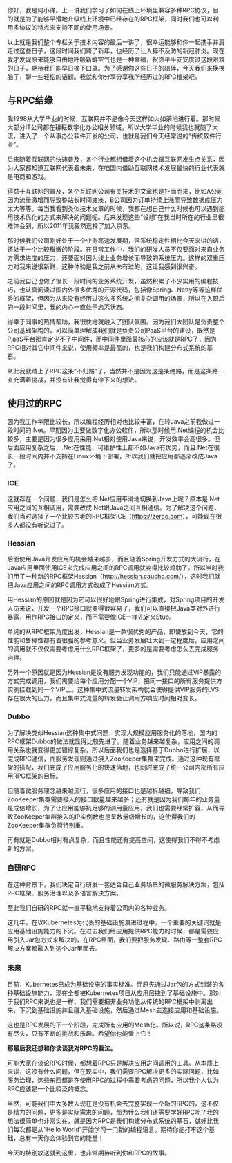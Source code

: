 你好，我是何小锋。上一讲我们学习了如何在线上环境里兼容多种RPC协议，目的就是为了能够平滑地升级线上环境中已经存在的RPC框架，同时我们也可以利用多协议的特点来支持不同的使用场景。

以上就是我们整个专栏关于技术内容的最后一讲了，很幸运能够和你一起携手并肩走过这些日子，这段时间我们跨了新年，也经历了让人猝不及防的新冠肺炎。现在我才发现原来能够自由地呼吸新鲜空气也是一种幸福，祝你平平安安度过这段艰难的日子，期待我们能早日摘下口罩。为了感谢你这些日子的陪伴，今天我们来换换脑子，聊一些轻松的话题。我就和你分享分享我所经历过的RPC框架吧。

## 与RPC结缘

我1998从大学毕业的时候，互联网并不是像今天这样如火如荼地进行着。那时候大部分IT公司都在耕耘数字化办公相关领域，所以大学毕业的时候我也就随了大流，进入了一个从事办公软件开发的公司，也就是我们今天经常说的“传统软件行业”。

后来随着互联网的快速普及，各个行业都想借着这个机会跟互联网发生点关系，因为大家都知道互联网代表着未来，在咱国内借助互联网技术发展最快的行业代表就是电商和游戏。

得益于互联网的普及，各个互联网公司有关技术的文章也是扑面而来，比如A公司因为流量激增而导致整站长时间瘫痪，B公司因为订单持续上涨而导致数据库压力太大等等。每当我看到类似技术文章的时候，我都在想自己什么时候也可以遇到能用技术优化的方式来解决的问题呢。后来发现这些“设想”在我当时所在的行业里很难体会到，所以2011年我毅然选择了加入京东。

<!-- [[[read_end]]] -->

那时候我们公司刚好处于一个业务高速发展期，但系统稳定性相比今天来讲的话，还处于一个比较稚嫩的阶段。在日常工作中，我们的研发人员不仅要面对来自业务方需求进度的压力，还要面对因为线上业务增长而导致的系统压力。这样的双重压力对我来说很新鲜，这种体验是我之前从未有过的，这让我感到很兴奋。

之前我自己也做了很长一段时间的业务系统开发，虽然积累了不少实用的编程技巧，也认真阅读过国内外很多优秀的开源代码，包括像Spring、Netty等等这样优秀的框架，但因为从来没有经历过这么多系统之间复杂调用的场景，所以在入职后的一段时间里，我的内心一直处于忐忑状态。

得幸于同事的热情帮助，我很快地就融入了团队氛围。因为我们大团队是负责整个公司基础架构的，可以简单理解成我们就是负责公司PaaS平台的建设，既然是P,aaS平台那肯定少不了中间件，而中间件里面最核心的应该就是RPC了，因为RPC相对其它中间件来说，使用频率是最高的，也是我们构建分布式系统的基石。

从此我就踏上了RPC这条“不归路”了，当然并不是因为这是条绝路，而是这条路一直充满着挑战，并没有让我觉得有停下来的想法。

## 使用过的RPC

因为我工作年限比较长，所以编程经历相对也比较丰富，在转Java之前我做过一段时间的.Net。早期因为主要做数字化办公软件，所以那时候用.Net编程的机会比较多，主要是因为很多应用采用.Net相对使用Java来说，开发效率会高很多。但后面应用复杂之后，.Net在性能、可维护性上都不如Java有优势，而且.Net在很长一段时间内并不支持在Linux环境下部署，所以我们就把应用都逐渐改成Java了。

### ICE

这就存在一个问题，我们是怎么把.Net应用平滑地切换到Java上呢？原本是.Net应用之间的互相调用，需要改成.Net跟Java之间互相通信。为了解决这个问题，我们当时选择了一个比较古老的RPC框架ICE（<https://zeroc.com>），可能现在很多人都没有听说过了。

### Hessian

后面使用Java开发应用的机会越来越多，而且随着Spring开发方式的大流行，在Java应用里面使用ICE来完成应用之间的RPC调用就变得比较鸡肋了。所以当时我们用了一种新的RPC框架Hessian（<http://hessian.caucho.com/>），这时我们就把Java应用之间的RPC调用方式改成了Hessian方式。

用Hessian的原因就是因为它可以很好地跟Spring进行集成，对Spring项目的开发人员来说，开发一个RPC接口就变得很容易了，我们可以直接把Java类对外进行暴露，用作RPC接口的定义，而不需要像ICE一样先定义Stub。

单纯的从RPC框架角度出发，Hessian是一款很优秀的产品，即使放到今天，它的性能和鲁棒性都有着很强的参考意义。但当业务发展壮大到一定程度后，应用之间的调用就不仅仅需要考虑用什么RPC框架了，更多的是需要考虑怎么去完成服务治理。

另外一个原因就是因为Hessian是没有服务发现功能的，我们只能通过VIP暴露的方式完成调用，我们需要给每个应用分配一个VIP，把同一接口的所有服务提供方实例挂载到同一个VIP上。这种集中式流量转发架构就会使得提供VIP服务的LVS存在很大的压力，而且集中式流量的转发会让调用方响应时间相对变长。

### Dubbo

为了解决类似Hessian这种集中式问题，实现大规模应用服务化的落地，国内的RPC框架Dubbo的做法就显得比较先进了。随着业务越来越复杂，应用之间的调用关系也就变得更加错综复杂，所以后面我们也是选择基于Dubbo进行扩展，以完成RPC通信，而服务发现则通过接入ZooKeeper集群来完成。通过这种现有框架的搭配，我们完成了应用服务化的快速落地，也同时完成了统一公司内部所有应用RPC框架的目标。

但随着微服务理念越来越流行，很多应用的接口也是越拆越细，导致我们ZooKeeper集群需要接入的接口数量越来越多；还有就是因为我们每年的业务量是成倍增长，为了让应用能够抗足够的调用量应用，我们也需要经常扩容，从而导致ZooKeeper集群接入的IP实例数也是呈数量级增长的，这使得我们的ZooKeeper集群负荷特别重。

再有就是Dubbo相对有点复杂，而且性能还有提高空间，这使得我们不得不考虑新的方案。

### 自研RPC

在这种背景下，我们决定自行研发一套适合自己业务场景的微服务解决方案，包括RPC框架、服务治理以及多语言解决方案。

至此我们自研的RPC就一直平稳地支持着公司内的各种业务。

这几年，在以Kubernetes为代表的基础设施演进过程中，一个重要的关键词就是应用基础设施能力的下沉。在过去我们给应用提供RPC能力的时候，都是需要应用引入Jar包方式来解决的，在RPC里面，我们要把服务发现、路由等一整套RPC解决方案都融入到这个Jar里面去。

### 未来

目前，Kubernetes已成为基础设施的事实标准。而原先通过Jar包的方式封装的各种基础设施能力，现在全都被Kubernetes项目从应用层拽到了基础设施中。那对于我们RPC来说也是一样，我们需要把非业务功能从传统的RPC框架中剥离出来，下沉到基础设施并且融入基础设施，然后通过Mesh去连接应用和基础设施。

这也是RPC发展的下一个阶段，完成所有应用的Mesh化。所以说，RPC这条路没有尽头，只有不断的挑战和乐趣。希望你也能爱上它！

**那最后我还想和你谈谈我对RPC的看法。**

可能大家在谈论RPC时候，都想着RPC只是解决应用之间调用的工具。从本质上来讲，这没有什么问题，但在现实中，我们需要RPC解决更多的实际问题，比如服务治理，这些东西都是在使用RPC的过程中需要考虑的问题，所以我个人认为RPC应该是一个比较泛的概念。

当然，可能我们中大多数人现在是没有机会去完整实现一个新的RPC的，这不仅是精力的问题，更多是实际需求的问题，那为什么我们还需要学好RPC呢？我的想法很简单也非常实在，就是因为RPC是我们构建分布式系统的基石，就好比我们每次都是从“Hello World”开始学习一门新的编程语言。期待你能打牢这个基础，总有一天你会体验到它的能量！

今天的特别放送就到这里，也非常期待听到你和RPC的故事。